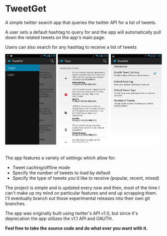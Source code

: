 TweetGet
========

A simple twitter search app that queries the twitter API for a list of tweets.

A user sets a default hashtag to query for and the app will automatically pull down the related tweets on the app's main page.

Users can also search for any hashtag to receive a list of tweets

![Alt text](/25flow.png "Optional title")



</br>
The app features a variety of settings which allow for:
<ul>
<li>Tweet caching/offline mode</li>
<li>Specify the number of tweets to load by default</li>
<li>Specify the type of tweets you'd like to receive (popular, recent, mixed)</li>
</ul>





The project is simple and is updated every now and then, most of the time I can't make up my mind on particular features and end up scrapping them. 
I'll eventually branch out those experimental releases into their own git branches.


The app was originally built using twitter's API v1.0, but since it's deprecation the app utilizes 
the v1.1 API and OAUTH.

<b>Feel free to take the source code and do what ever you want with it.</b>
